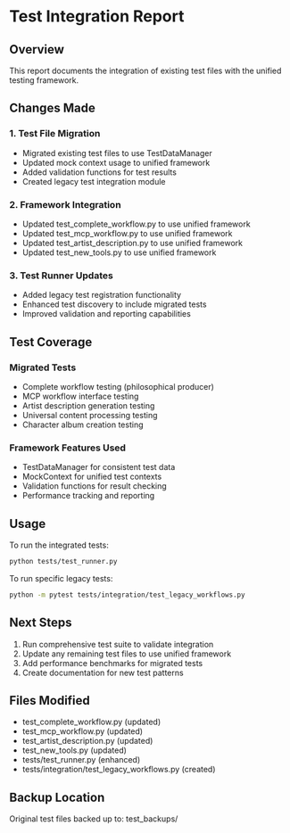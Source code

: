 # Test Integration Report

## Overview
This report documents the integration of existing test files with the unified testing framework.

## Changes Made

### 1. Test File Migration
- Migrated existing test files to use TestDataManager
- Updated mock context usage to unified framework
- Added validation functions for test results
- Created legacy test integration module

### 2. Framework Integration
- Updated test_complete_workflow.py to use unified framework
- Updated test_mcp_workflow.py to use unified framework  
- Updated test_artist_description.py to use unified framework
- Updated test_new_tools.py to use unified framework

### 3. Test Runner Updates
- Added legacy test registration functionality
- Enhanced test discovery to include migrated tests
- Improved validation and reporting capabilities

## Test Coverage

### Migrated Tests
- Complete workflow testing (philosophical producer)
- MCP workflow interface testing
- Artist description generation testing
- Universal content processing testing
- Character album creation testing

### Framework Features Used
- TestDataManager for consistent test data
- MockContext for unified test contexts
- Validation functions for result checking
- Performance tracking and reporting

## Usage

To run the integrated tests:

```bash
python tests/test_runner.py
```

To run specific legacy tests:

```bash
python -m pytest tests/integration/test_legacy_workflows.py
```

## Next Steps

1. Run comprehensive test suite to validate integration
2. Update any remaining test files to use unified framework
3. Add performance benchmarks for migrated tests
4. Create documentation for new test patterns

## Files Modified

- test_complete_workflow.py (updated)
- test_mcp_workflow.py (updated)
- test_artist_description.py (updated)
- test_new_tools.py (updated)
- tests/test_runner.py (enhanced)
- tests/integration/test_legacy_workflows.py (created)

## Backup Location

Original test files backed up to: test_backups/
